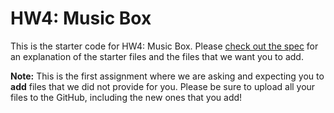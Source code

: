 # HW4: Music Box

This is the starter code for HW4: Music Box. Please [check out the spec](http://cs193x.stanford.edu/homework/4-musicbox) for an explanation of the starter files and the files that we want you to add.

**Note:** This is the first assignment where we are asking and expecting you to **add** files that we did not provide for you. Please be sure to upload all your files to the GitHub, including the new ones that you add!
